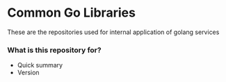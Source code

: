 # Common Go Libraries #

These are the repositories used for internal application of golang services
### What is this repository for? ###

* Quick summary
* Version


